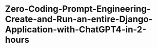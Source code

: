 # Zero-Coding-Prompt-Engineering-Create-and-Run-an-entire-Django-Application-with-ChatGPT4-in-2-hours